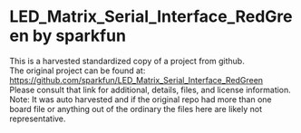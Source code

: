 
# LED_Matrix_Serial_Interface_RedGreen by sparkfun  
This is a harvested standardized copy of a project from github.  
The original project can be found at:  
https://github.com/sparkfun/LED_Matrix_Serial_Interface_RedGreen  
Please consult that link for additional, details, files, and license information.  
Note: It was auto harvested and if the original repo had more than one board file or anything out of the ordinary the files here are likely not representative.  
    